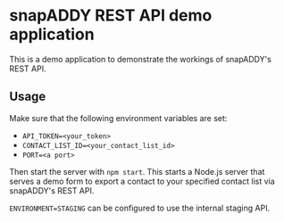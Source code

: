 # snapADDY REST API demo application

This is a demo application to demonstrate the workings of snapADDY's REST API.

## Usage
Make sure that the following environment variables are set:

- `API_TOKEN=<your_token>`
- `CONTACT_LIST_ID=<your_contact_list_id>` 
- `PORT=<a port>`

Then start the server with `npm start`.
This starts a Node.js server that serves a demo form to export a contact to your specified contact list via snapADDY's
REST API.

`ENVIRONMENT=STAGING` can be configured to use the internal staging API.
